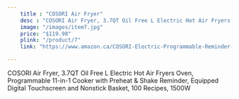 ```yaml
---
    title : "COSORI Air Fryer"
    desc : "COSORI Air Fryer, 3.7QT Oil Free L Electric Hot Air Fryers Oven, Programmable 11-in-1 Cooker with Preheat & Shake Reminder, Equipped Digital Touchscreen and Nonstick Basket, 100 Recipes, 1500W"
    image: "/images/item7.jpg"
    price: "$119.98"
    plink: "/product/7"
    link: "https://www.amazon.ca/COSORI-Electric-Programmable-Reminder-Equipped/dp/B07N414FDP/ref=sr_1_14?gclid=Cj0KCQjwr4eYBhDrARIsANPywCiZk3UKPM6p3wy3o0QGdMRNIZjc-IZhscUmgLlB6iFkoLaRyRiFW8gaArFiEALw_wcB&hvadid=596079514466&hvdev=c&hvlocphy=9001314&hvnetw=g&hvqmt=e&hvrand=14636581063635512960&hvtargid=kwd-301827503455&hydadcr=21260_13355336&keywords=cool+cooking+gadgets&qid=1661196548&sr=8-14"

---
```


COSORI Air Fryer, 3.7QT Oil Free L Electric Hot Air Fryers Oven, Programmable 11-in-1 Cooker with Preheat & Shake Reminder, Equipped Digital Touchscreen and Nonstick Basket, 100 Recipes, 1500W